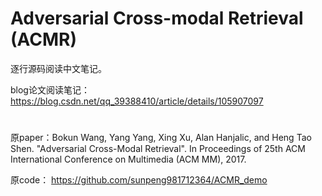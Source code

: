 # Adversarial Cross-modal Retrieval (ACMR)
逐行源码阅读中文笔记。

blog论文阅读笔记：https://blog.csdn.net/qq_39388410/article/details/105907097

#
原paper：Bokun Wang, Yang Yang, Xing Xu, Alan Hanjalic, and Heng Tao Shen. "Adversarial Cross-Modal Retrieval". In Proceedings of 25th ACM International Conference on Multimedia (ACM MM), 2017.

原code： https://github.com/sunpeng981712364/ACMR_demo
